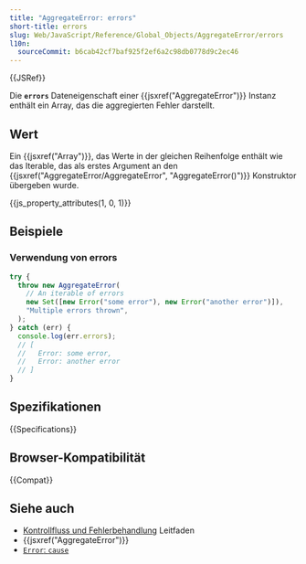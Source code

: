 ```yaml
---
title: "AggregateError: errors"
short-title: errors
slug: Web/JavaScript/Reference/Global_Objects/AggregateError/errors
l10n:
  sourceCommit: b6cab42cf7baf925f2ef6a2c98db0778d9c2ec46
---
```


{{JSRef}}

Die **`errors`** Dateneigenschaft einer {{jsxref("AggregateError")}} Instanz enthält ein Array, das die aggregierten Fehler darstellt.

## Wert

Ein {{jsxref("Array")}}, das Werte in der gleichen Reihenfolge enthält wie das Iterable, das als erstes Argument an den {{jsxref("AggregateError/AggregateError", "AggregateError()")}} Konstruktor übergeben wurde.

{{js_property_attributes(1, 0, 1)}}

## Beispiele

### Verwendung von errors

```js
try {
  throw new AggregateError(
    // An iterable of errors
    new Set([new Error("some error"), new Error("another error")]),
    "Multiple errors thrown",
  );
} catch (err) {
  console.log(err.errors);
  // [
  //   Error: some error,
  //   Error: another error
  // ]
}
```

## Spezifikationen

{{Specifications}}

## Browser-Kompatibilität

{{Compat}}

## Siehe auch

- [Kontrollfluss und Fehlerbehandlung](/de/docs/Web/JavaScript/Guide/Control_flow_and_error_handling) Leitfaden
- {{jsxref("AggregateError")}}
- [`Error`: `cause`](/de/docs/Web/JavaScript/Reference/Global_Objects/Error/cause)

